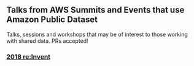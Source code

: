 ## Talks from AWS Summits and Events that use Amazon Public Dataset
Talks, sessions and workshops that may be of interest to those working with shared data. PRs accepted!

### [2018 re:Invent](2018-reinvent.md)